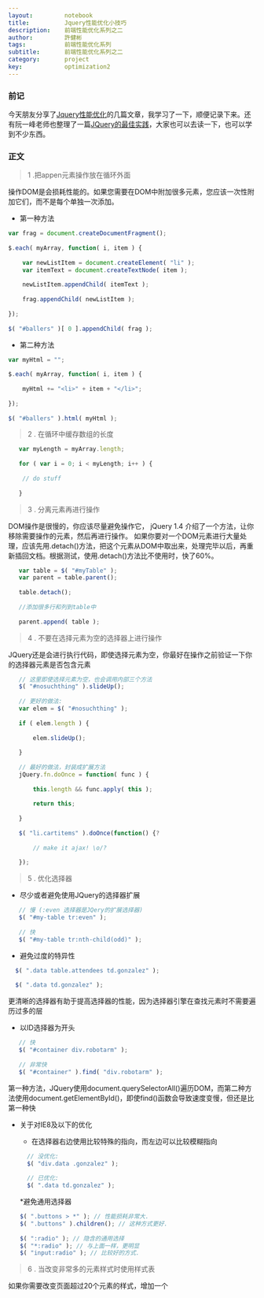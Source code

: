 ```yaml
---
layout:     	notebook
title:     	    Jquery性能优化小技巧
description:    前端性能优化系列之二
author:     	許健彬
tags:      	    前端性能优化系列
subtitle:     	前端性能优化系列之二
category:     	project
key:            optimization2
---
```


### 前记
今天朋友分享了[Jquery性能优化](http://learn.jquery.com/performance/)的几篇文章，我学习了一下，顺便记录下来。还有阮一峰老师也整理了一篇[JQuery的最佳实践](http://www.ruanyifeng.com/blog/2011/08/jquery_best_practices.html)，大家也可以去读一下，也可以学到不少东西。

### 正文

> 1 .把appen元素操作放在循环外面

操作DOM是会损耗性能的。如果您需要在DOM中附加很多元素，您应该一次性附加它们，而不是每个单独一次添加。

* 第一种方法

```javascript
var frag = document.createDocumentFragment();
 
$.each( myArray, function( i, item ) {
 
    var newListItem = document.createElement( "li" );
    var itemText = document.createTextNode( item );
 
    newListItem.appendChild( itemText );
 
    frag.appendChild( newListItem );
 
});
 
$( "#ballers" )[ 0 ].appendChild( frag );
```

* 第二种方法

```javascript
var myHtml = "";
 
$.each( myArray, function( i, item ) {
 
    myHtml += "<li>" + item + "</li>";
 
});
 
$( "#ballers" ).html( myHtml );

```

> 2 . 在循环中缓存数组的长度

```javascript
   var myLength = myArray.length;
 
   for ( var i = 0; i < myLength; i++ ) {
 
    // do stuff
 
   }
```


> 3 . 分离元素再进行操作

DOM操作是很慢的，你应该尽量避免操作它， jQuery 1.4 介绍了一个方法，让你移除需要操作的元素，然后再进行操作。
如果你要对一个DOM元素进行大量处理，应该先用.detach()方法，把这个元素从DOM中取出来，处理完毕以后，再重新插回文档。根据测试，使用.detach()方法比不使用时，快了60%。
   
```javascript
   var table = $( "#myTable" );
   var parent = table.parent();
 
   table.detach();
 
   //添加很多行和列到table中
 
   parent.append( table );
```

> 4 . 不要在选择元素为空的选择器上进行操作

JQuery还是会进行执行代码，即使选择元素为空，你最好在操作之前验证一下你的选择器元素是否包含元素

```javascript
   // 这里即使选择元素为空，也会调用内部三个方法
   $( "#nosuchthing" ).slideUp();
 
   // 更好的做法:
   var elem = $( "#nosuchthing" );
 
   if ( elem.length ) {
 
       elem.slideUp();
 
   }
 
   // 最好的做法，封装成扩展方法
   jQuery.fn.doOnce = function( func ) {
 
       this.length && func.apply( this );
 
       return this;
 
   }
 
   $( "li.cartitems" ).doOnce(function() {?
 
       // make it ajax! \o/?
 
   });
```

> 5 . 优化选择器

* 尽少或者避免使用JQuery的选择器扩展

```javascript
   // 慢 (:even 选择器是JQery的扩展选择器)
   $( "#my-table tr:even" );
 
   // 快 
   $( "#my-table tr:nth-child(odd)" );
```

* 避免过度的特异性

```javascript
  $( ".data table.attendees td.gonzalez" );
 
  $( ".data td.gonzalez" );
```

更清晰的选择器有助于提高选择器的性能，因为选择器引擎在查找元素时不需要遍历过多的层

* 以ID选择器为开头

```javascript
   // 快
   $( "#container div.robotarm" );
 
   // 非常快
   $( "#container" ).find( "div.robotarm" );
```

第一种方法，JQuery使用document.querySelectorAll()遍历DOM，而第二种方法使用document.getElementById()，即使find()函数会导致速度变慢，但还是比第一种快

* 关于对IE8及以下的优化

  * 在选择器右边使用比较特殊的指向，而左边可以比较模糊指向
  
  ```javascript
    // 没优化:
    $( "div.data .gonzalez" );
 
    // 已优化:
    $( ".data td.gonzalez" );
  ```
  
  *避免通用选择器
  
  ```javascript
  $( ".buttons > *" ); // 性能损耗非常大.
  $( ".buttons" ).children(); // 这种方式更好.
 
  $( ":radio" ); // 隐含的通用选择
  $( "*:radio" ); // 与上面一样，更明显
  $( "input:radio" ); // 比较好的方式.
  ```

> 6 . 当改变非常多的元素样式时使用样式表

如果你需要改变页面超过20个元素的样式，增加一个<style>标签到页面将提速超过60%

```javascript
   // 选择元素超过20个，将会非常慢
   $( "a.swedberg" ).css( "color", "#0769ad" );
 
   //更快的方式
   $( "<style type=\"text/css\">a.swedberg { color: #0769ad }</style>")
    .appendTo( "head" );
```

> 7 . 多读源码，你将会学到更多的优化方式。










